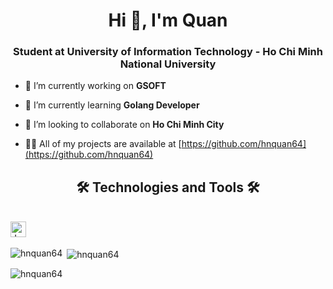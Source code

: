 <h1 align="center">Hi 👋, I'm Quan</h1>
<h3 align="center">Student at University of Information Technology - Ho Chi Minh National University</h3>

- 🔭 I’m currently working on **GSOFT**

- 🌱 I’m currently learning **Golang Developer**

- 👯 I’m looking to collaborate on **Ho Chi Minh City**

- 👨‍💻 All of my projects are available at [https://github.com/hnquan64](https://github.com/hnquan64)


<h2 align="center">🛠 Technologies and Tools 🛠</h2>
<br>
<!-- https://simpleicons.org/ -->
<span><img src="https://img.shields.io/badge/JavaScript-282C34?logo=javascript&logoColor=F7DF1E" alt="JavaScript logo" title="JavaScript" height="25" /></span>
&nbsp;



<br>
<p><img align="left" src="https://github-readme-stats.vercel.app/api/top-langs?username=hnquan64&show_icons=true&locale=en&layout=compact" alt="hnquan64" /></p>

<p>&nbsp;<img align="center" src="https://github-readme-stats.vercel.app/api?username=hnquan64&show_icons=true&locale=en" alt="hnquan64" /></p>

<p><img align="center" src="https://github-readme-streak-stats.herokuapp.com/?user=hnquan64&" alt="hnquan64" /></p>
